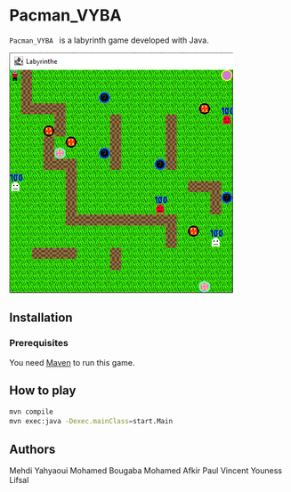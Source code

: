 # Pacman_VYBA

`Pacman_VYBA ` is a labyrinth game developed with Java.


![pacman](src//image//pacman.png)

## Installation
### Prerequisites
You need [Maven](https://maven.apache.org/) to run this game.

## How to play

```bash
mvn compile
mvn exec:java -Dexec.mainClass=start.Main
```


## Authors
Mehdi Yahyaoui
Mohamed Bougaba
Mohamed Afkir
Paul Vincent
Youness Lifsal


